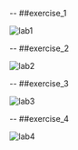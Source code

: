 --
##exercise_1

![lab1](/images/ex1.png "image example of ex1")

--
##exercise_2

![lab2](/images/ex2.png "image example of ex2")

--
##exercise_3

![lab3](/images/ex3.png "image example of ex3")

--
##exercise_4

![lab4](/images/ex4.gif "image example of ex4")